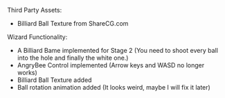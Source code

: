 Third Party Assets: 
  - Billiard Ball Texture from ShareCG.com

Wizard Functionality:
  - A Billiard Bame implemented for Stage 2 (You need to shoot every ball into the hole and finally the white one.)
  - AngryBee Control implemented (Arrow keys and WASD no longer works)
  - Billiard Ball Texture added
  - Ball rotation animation added (It looks weird, maybe I will fix it later)
